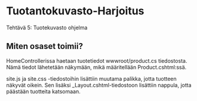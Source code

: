 # Tuotantokuvasto-Harjoitus
Tehtävä 5: Tuotekuvasto ohjelma

## Miten osaset toimii?
HomeControllerissa haetaan tuotetiedot wwwroot/product.cs tiedostosta.
Nämä tiedot lähetetään näkymään, mikä määritellään Product.cshtml:ssä.

site.js ja site.css -tiedostoihin lisättiin muutama palikka, jotta tuotteen näkyvät oikein.
Sen lisäksi _Layout.cshtml-tiedostoon lisättiin nappula, jotta päästään tuotteita katsomaan.
